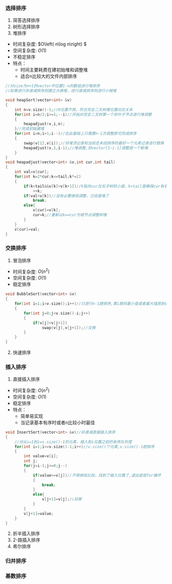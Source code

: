 ### 选择排序
1. 简答选择排序
2. 树形选择排序
3. 堆排序
* 时间复杂度: $O\left( n\log n\right) $
* 空间复杂度: $O\left( 1\right)$
* 不稳定排序
* 特点：  
    * 时间主要耗费在建初始堆和调整堆
    * 适合n比较大的文件内部排序
```C++
//对size为n+1的vector中位置1-n的数组进行堆排序
//如果进行非递减排序则建立大根堆，进行递减排序则进行小根堆

void heapSort(vector<int> &v)
{
    int n=v.size()-1;//0位置不用，符合完全二叉树堆位置对应关系
    for(int i=n/2;i>=1;--i)//开始对完全二叉树第一个非叶子节点进行堆调整
    {
        heapadjust(v,i,n);
    }//完成初始建堆
    for(int i=n;i>1;i--)//在此基础上只需要n-1次调整即可完成排序
    {
        swap(v[1],v[i]);//将堆顶记录和当前还未经排序的最好一个元素记录进行替换
        heapadjust(v,1,i-1);//堆调整,将vector[1~i-1]调整成一个新堆
    }
}
void heapadjust(vector<int> &v,int cur,int tail)
{
    int val=v[cur];
    for(int k=2*cur;k<=tail;k*=2)
    {
        if(k<tail&&v[k]>v[k+1])//k指向cur左右子树较小值，k<tail是确保cur有右子树
            ++k;
        if(val<v[k])//没有必要继续调整，已经是堆了
            break;
        else{
            v[cur]=v[k];
            cur=k;//重新以k==cur为根节点调整树堆
        }
    }
    v[cur]=val;
}
```
### 交换排序
1. 冒泡排序
* 时间复杂度: $O\left( n^{2}\right)$
* 空间复杂度: $O\left( 1\right)$
* 稳定排序
```C++ 
void BubbleSort(vector<int> &v)
{
    for(int i=1;i<v.size();i++)//只进行n-1趟排序,第i趟将最小值或者最大值放到v[v.size-i]处
    {
        for(int j=0;j<v.size()-i;j++)
        {
            if(v[j]>v[j+1])
                swap(v[j],v[j+1]);//交换
        }
    }
}
```
2. 快速排序

### 插入排序
1. 直接插入排序
* 时间复杂度: $O\left( n^{2}\right)$
* 空间复杂度: $O\left( 1\right)$
* 稳定排序
* 特点：  
    * 简单易实现
    * 当记录基本有序时或者n比较小时最佳
```C++
void InsertSort(vector<int> &v)//非递减直接插入排序
{
    //对从i=1到i=v.size()-1的元素，插入到i位置之前的有序队列里
    for(int i=1;i<=v.size()-1;i++)//v.size()个元素,v.size()-1趟排序
    {
        int value=v[i];
        int j;
        for(j=i-1;j>=0;j--)
        {
            if(value>=v[j])//不用继续比较，找到了插入位置了,退出底层for循环
            {
                break;
            }    
            else{
                v[j+1]=v[j];//后移
            }
        }
        v[j+1]=value;
    }
}
```
2. 折半插入排序
3. 2-路插入排序
4. 希尔排序

### 归并排序

### 基数排序